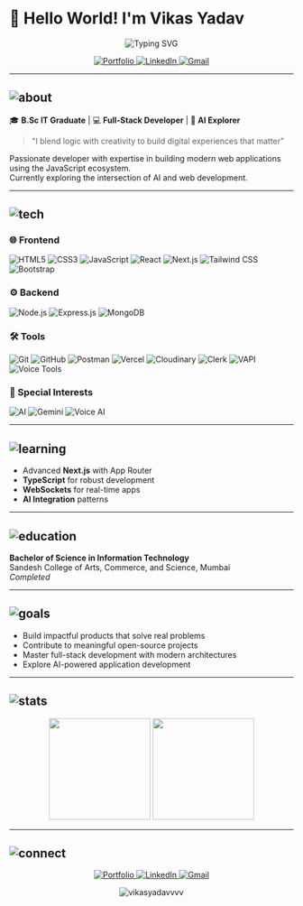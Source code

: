 # 👋 Hello World! I'm Vikas Yadav

<div align="center">
  <img src="https://readme-typing-svg.demolab.com?font=Fira+Code&size=24&duration=3000&pause=500&color=38BDF8&center=true&vCenter=true&width=500&lines=Full-Stack+Developer;AI+Enthusiast;Tech+Innovator;Open-Source+Contributor" alt="Typing SVG" />
</div>

<p align="center">
  <a href="https://vikas-yadav.vercel.app/" target="_blank">
    <img src="https://img.shields.io/badge/Portfolio-%23000000.svg?style=for-the-badge&logo=react&logoColor=white" alt="Portfolio"/>
  </a>
  <a href="https://www.linkedin.com/in/vikas-yadav-1916002a6/" target="_blank">
    <img src="https://img.shields.io/badge/LinkedIn-%230077B5.svg?style=for-the-badge&logo=linkedin&logoColor=white" alt="LinkedIn"/>
  </a>
  <a href="mailto:vy532555@gmail.com">
    <img src="https://img.shields.io/badge/Gmail-D14836?style=for-the-badge&logo=gmail&logoColor=white" alt="Gmail"/>
  </a>
</p>

---

## ![about](https://img.shields.io/badge/-About_Me-000?style=flat-square&logo=About.me)

🎓 **B.Sc IT Graduate** | 💻 **Full-Stack Developer** | 🤖 **AI Explorer**

> "I blend logic with creativity to build digital experiences that matter"

Passionate developer with expertise in building modern web applications using the JavaScript ecosystem.  
Currently exploring the intersection of AI and web development.

---

## ![tech](https://img.shields.io/badge/-Tech_Stack-000?style=flat-square&logo=stackshare)

### 🌐 Frontend
![HTML5](https://img.shields.io/badge/HTML5-E34F26?style=for-the-badge&logo=html5&logoColor=white)
![CSS3](https://img.shields.io/badge/CSS3-1572B6?style=for-the-badge&logo=css3&logoColor=white)
![JavaScript](https://img.shields.io/badge/JavaScript-F7DF1E?style=for-the-badge&logo=javascript&logoColor=black)
![React](https://img.shields.io/badge/React-20232A?style=for-the-badge&logo=react&logoColor=61DAFB)
![Next.js](https://img.shields.io/badge/Next.js-000000?style=for-the-badge&logo=nextdotjs&logoColor=white)
![Tailwind CSS](https://img.shields.io/badge/Tailwind_CSS-38B2AC?style=for-the-badge&logo=tailwind-css&logoColor=white)
![Bootstrap](https://img.shields.io/badge/Bootstrap-563D7C?style=for-the-badge&logo=bootstrap&logoColor=white)

### ⚙ Backend
![Node.js](https://img.shields.io/badge/Node.js-339933?style=for-the-badge&logo=nodedotjs&logoColor=white)
![Express.js](https://img.shields.io/badge/Express.js-000000?style=for-the-badge&logo=express&logoColor=white)
![MongoDB](https://img.shields.io/badge/MongoDB-47A248?style=for-the-badge&logo=mongodb&logoColor=white)

### 🛠 Tools
![Git](https://img.shields.io/badge/Git-F05032?style=for-the-badge&logo=git&logoColor=white)
![GitHub](https://img.shields.io/badge/GitHub-100000?style=for-the-badge&logo=github&logoColor=white)
![Postman](https://img.shields.io/badge/Postman-FF6C37?style=for-the-badge&logo=postman&logoColor=white)
![Vercel](https://img.shields.io/badge/Vercel-000000?style=for-the-badge&logo=vercel&logoColor=white)
![Cloudinary](https://img.shields.io/badge/Cloudinary-3448C5?style=for-the-badge&logo=cloudinary&logoColor=white)
![Clerk](https://img.shields.io/badge/Clerk-000000?style=for-the-badge&logo=clerk&logoColor=white)
![VAPI](https://img.shields.io/badge/VAPI-000000?style=for-the-badge&logo=vapi&logoColor=white)
![Voice Tools](https://img.shields.io/badge/Voice_Tools-4285F4?style=for-the-badge&logo=google-assistant&logoColor=white)

### 🤖 Special Interests
![AI](https://img.shields.io/badge/AI-FFD700?style=for-the-badge&logo=openai&logoColor=black)
![Gemini](https://img.shields.io/badge/Gemini-4285F4?style=for-the-badge&logo=google&logoColor=white)
![Voice AI](https://img.shields.io/badge/Voice_AI-00C4CC?style=for-the-badge&logo=sonos&logoColor=white)

---

## ![learning](https://img.shields.io/badge/-Currently_Learning-000?style=flat-square&logo=bookstack)

- Advanced **Next.js** with App Router
- **TypeScript** for robust development
- **WebSockets** for real-time apps
- **AI Integration** patterns

---

## ![education](https://img.shields.io/badge/-Education-000?style=flat-square&logo=googleclassroom)

**Bachelor of Science in Information Technology**  
Sandesh College of Arts, Commerce, and Science, Mumbai  
*Completed*

---

## ![goals](https://img.shields.io/badge/-Goals-000?style=flat-square&logo=target)

- Build impactful products that solve real problems
- Contribute to meaningful open-source projects
- Master full-stack development with modern architectures
- Explore AI-powered application development

---

## ![stats](https://img.shields.io/badge/-GitHub_Stats-000?style=flat-square&logo=github)

<div align="center">
  <img height="180em" src="https://github-readme-stats.vercel.app/api?username=vikasyadavvvv&show_icons=true&theme=radical" />
  <img height="180em" src="https://github-readme-stats.vercel.app/api/top-langs/?username=vikasyadavvvv&layout=compact&theme=radical" />
</div>

---

## ![connect](https://img.shields.io/badge/-Let's_Connect-000?style=flat-square&logo=Handshake)

<p align="center">
  <a href="https://vikas-yadav.vercel.app/" target="_blank">
    <img src="https://img.shields.io/badge/Portfolio-%23000000.svg?style=for-the-badge&logo=react&logoColor=white" alt="Portfolio"/>
  </a>
  <a href="https://www.linkedin.com/in/vikas-yadav-1916002a6/" target="_blank">
    <img src="https://img.shields.io/badge/LinkedIn-%230077B5.svg?style=for-the-badge&logo=linkedin&logoColor=white" alt="LinkedIn"/>
  </a>
  <a href="mailto:vy532555@gmail.com">
    <img src="https://img.shields.io/badge/Gmail-D14836?style=for-the-badge&logo=gmail&logoColor=white" alt="Gmail"/>
  </a>
</p>

<div align="center">
  <img src="https://komarev.com/ghpvc/?username=vikasyadavvvv&label=Profile%20views&color=0e75b6&style=flat" alt="vikasyadavvvv" /> 
</div>

